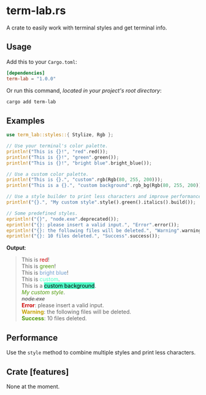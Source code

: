 # term-lab.rs
A crate to easily work with terminal styles and get terminal info.

## Usage
Add this to your `Cargo.toml`:
```toml
[dependencies]
term-lab = "1.0.0"
```
Or run this command, *located in your project's root directory*:
```bash
cargo add term-lab
```

## Examples
```rust
use term_lab::styles::{ Stylize, Rgb };

// Use your terminal's color palette.
println!("This is {}!", "red".red());
println!("This is {}!", "green".green());
println!("This is {}!", "bright blue".bright_blue());

// Use a custom color palette.
println!("This is {}.", "custom".rgb(Rgb(80, 255, 200)));
println!("This is a {}.", "custom background".rgb_bg(Rgb(80, 255, 200)));

// Use a style builder to print less characters and improve performance.
println!("{}.", "My custom style".style().green().italics().build()); 

// Some predefined styles.
eprintln!("{}", "node.exe".deprecated());
eprintln!("{}: please insert a valid input.", "Error".error());
eprintln!("{}: the following files will be deleted.", "Warning".warning());
eprintln!("{}: 10 files deleted.", "Success".success());
```

**Output**:
<span style="font-family: monospace">
> This is <span style="color: #CC0000;">red</span>! <br>
> This is <span style="color: #4E9A06;">green</span>! <br>
> This is <span style="color: #729FCF;">bright blue</span>! <br>
> This is <span style="color: rgb(80, 255, 200);">custom</span>. <br>
> This is a <span style="color: black; background-color: rgb(80, 255, 200);">custom background</span>. <br>
> <span style="font-style: italic; color: #4E9A06;">My custom style</span>. <br>
> <strike><span style="font-style: italic">node.exe</span></strike> <br>
> <b><span style="color: #CC0000;">Error</span></b>: please insert a valid input. <br>
> <b><span style="color: #C4A000;">Warning</span></b>: the following files will be deleted. <br>
> <b><span style="color: #4E9A06;">Success</span></b>: 10 files deleted. <br>
</span>

## Performance
Use the `style` method to combine multiple styles and print less characters.

## Crate \[features\]
None at the moment.
